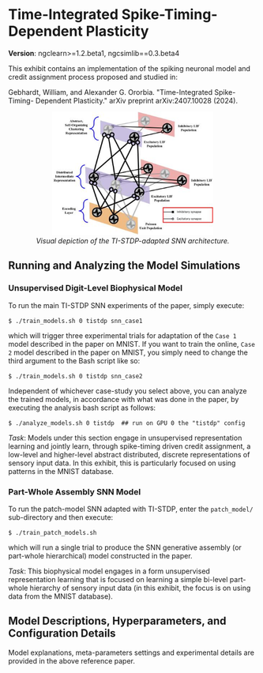 # Time-Integrated Spike-Timing-Dependent Plasticity

<b>Version</b>: ngclearn>=1.2.beta1, ngcsimlib==0.3.beta4

This exhibit contains an implementation of the spiking neuronal model 
and credit assignment process proposed and studied in:

Gebhardt, William, and Alexander G. Ororbia. "Time-Integrated Spike-Timing-
Dependent Plasticity." arXiv preprint arXiv:2407.10028 (2024).

<p align="center">
  <img height="250" src="fig/tistdp_snn.jpg"><br>
  <i>Visual depiction of the TI-STDP-adapted SNN architecture.</i>
</p>

<!--
The model and its biological credit assignment process are also discussed in 
the ngc-learn
<a href="https://ngc-learn.readthedocs.io/en/latest/museum/tistdp.html">documentation</a>.
-->

## Running and Analyzing the Model Simulations

### Unsupervised Digit-Level Biophysical Model 

To run the main TI-STDP SNN experiments of the paper, simply execute:

```console
$ ./train_models.sh 0 tistdp snn_case1
```

which will trigger three experimental trials for adaptation of the 
`Case 1` model described in the paper on MNIST. If you want to train 
the online, `Case 2` model described in the paper on MNIST, you simply 
need to change the third argument to the Bash script like so:

```console
$ ./train_models.sh 0 tistdp snn_case2
```

Independent of whichever case-study you select above, you can analyze the 
trained models, in accordance with what was done in the paper, by executing 
the analysis bash script as follows:

```console
$ ./analyze_models.sh 0 tistdp  ## run on GPU 0 the "tistdp" config
```

<i>Task</i>: Models under this section engage in unsupervised representation 
learning and jointly learn, through spike-timing driven credit assignment, 
a low-level and higher-level abstract distributed, discrete representations 
of sensory input data. In this exhibit, this is particularly focused on 
using patterns in the MNIST database.

### Part-Whole Assembly SNN Model

To run the patch-model SNN adapted with TI-STDP, enter the `patch_model/` 
sub-directory and then execute:

```console
$ ./train_patch_models.sh
```

which will run a single trial to produce the SNN generative assembly
(or part-whole hierarchical) model constructed in the paper.

<i>Task</i>: This biophysical model engages in a form unsupervised 
representation learning that is focused on learning a simple bi-level 
part-whole hierarchy of sensory input data (in this exhibit, the focus is on 
using data from the MNIST database).

## Model Descriptions, Hyperparameters, and Configuration Details

Model explanations, meta-parameters settings and experimental details are 
provided in the above reference paper.
